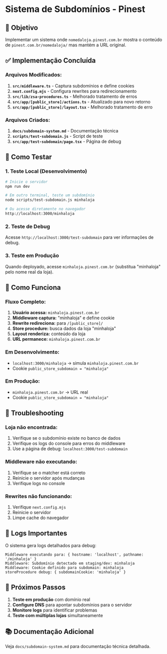 # Sistema de Subdomínios - Pinest

## 🎯 Objetivo

Implementar um sistema onde `nomedaloja.pinest.com.br` mostra o conteúdo de `pinest.com.br/nomedaloja/` mas mantém a URL original.

## ✅ Implementação Concluída

### Arquivos Modificados:

1. **`src/middleware.ts`** - Captura subdomínios e define cookies
2. **`next.config.mjs`** - Configura rewrites para redirecionamento
3. **`src/lib/zsa-procedures.ts`** - Melhorado tratamento de erros
4. **`src/app/[public_store]/actions.ts`** - Atualizado para novo retorno
5. **`src/app/[public_store]/layout.tsx`** - Melhorado tratamento de erro

### Arquivos Criados:

1. **`docs/subdomain-system.md`** - Documentação técnica
2. **`scripts/test-subdomain.js`** - Script de teste
3. **`src/app/test-subdomain/page.tsx`** - Página de debug

## 🧪 Como Testar

### 1. Teste Local (Desenvolvimento)

```bash
# Inicie o servidor
npm run dev

# Em outro terminal, teste um subdomínio
node scripts/test-subdomain.js minhaloja

# Ou acesse diretamente no navegador
http://localhost:3000/minhaloja
```

### 2. Teste de Debug

Acesse `http://localhost:3000/test-subdomain` para ver informações de debug.

### 3. Teste em Produção

Quando deployado, acesse `minhaloja.pinest.com.br` (substitua "minhaloja" pelo nome real da loja).

## 🔧 Como Funciona

### Fluxo Completo:

1. **Usuário acessa:** `minhaloja.pinest.com.br`
2. **Middleware captura:** "minhaloja" e define cookie
3. **Rewrite redireciona:** para `/[public_store]/`
4. **Store procedure:** busca dados da loja "minhaloja"
5. **Layout renderiza:** conteúdo da loja
6. **URL permanece:** `minhaloja.pinest.com.br`

### Em Desenvolvimento:

- `localhost:3000/minhaloja` → simula `minhaloja.pinest.com.br`
- Cookie `public_store_subdomain = "minhaloja"`

### Em Produção:

- `minhaloja.pinest.com.br` → URL real
- Cookie `public_store_subdomain = "minhaloja"`

## 🐛 Troubleshooting

### Loja não encontrada:
1. Verifique se o subdomínio existe no banco de dados
2. Verifique os logs do console para erros do middleware
3. Use a página de debug: `localhost:3000/test-subdomain`

### Middleware não executando:
1. Verifique se o matcher está correto
2. Reinicie o servidor após mudanças
3. Verifique logs no console

### Rewrites não funcionando:
1. Verifique `next.config.mjs`
2. Reinicie o servidor
3. Limpe cache do navegador

## 📝 Logs Importantes

O sistema gera logs detalhados para debug:

```
Middleware executando para: { hostname: 'localhost', pathname: '/minhaloja' }
Middleware: Subdomínio detectado em staging/dev: minhaloja
Middleware: Cookie definido para subdomain: minhaloja
storeProcedure debug: { subdomainCookie: 'minhaloja' }
```

## 🚀 Próximos Passos

1. **Teste em produção** com domínio real
2. **Configure DNS** para apontar subdomínios para o servidor
3. **Monitore logs** para identificar problemas
4. **Teste com múltiplas lojas** simultaneamente

## 📚 Documentação Adicional

Veja `docs/subdomain-system.md` para documentação técnica detalhada. 